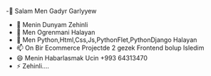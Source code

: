 

-👋 Salam Men Gadyr Garlyyew
- 👀 Menin Dunyam Zehinli
- 🌱 Men Ogrenmani Halayan
- 💞️ Men Python,Html,Css,Js,PythonFlet,PythonDjango Halayan
- 📫 On Bir Ecommerce Projectde 2 gezek Frontend bolup Isledim
- 😄 Menin Habarlasmak Ucin +993 64313470
- ⚡ Zehinli....


<!---
bayrachanonymous/bayrachanonymous is a ✨ special ✨ repository because its `README.md` (this file) appears on your GitHub profile.
You can click the Preview link to take a look at your changes.
--->
